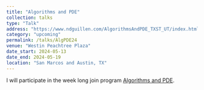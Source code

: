```yaml
---
title: "Algorithms and PDE"
collection: talks
type: "Talk"
address: "https://www.ndguillen.com/AlgorithmsAndPDE_TXST_UT/index.html"
category: "upcoming"
permalink: /talks/AlgPDE24
venue: "Westin Peachtree Plaza"
date_start: 2024-05-13
date_end: 2024-05-19
location: "San Marcos and Austin, TX"
---
```


I will participate in the week long join program [Algorithms and PDE](https://www.ndguillen.com/AlgorithmsAndPDE_TXST_UT/index.html).  
